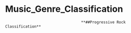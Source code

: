 # Music_Genre_Classification

                                      **##Progressive Rock Classification**
                                      
